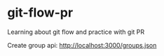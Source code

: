 # git-flow-pr
Learning about git flow and practice with git PR

Create group api: [http://localhost:3000/groups.json](http://localhost:3000/groups.json)